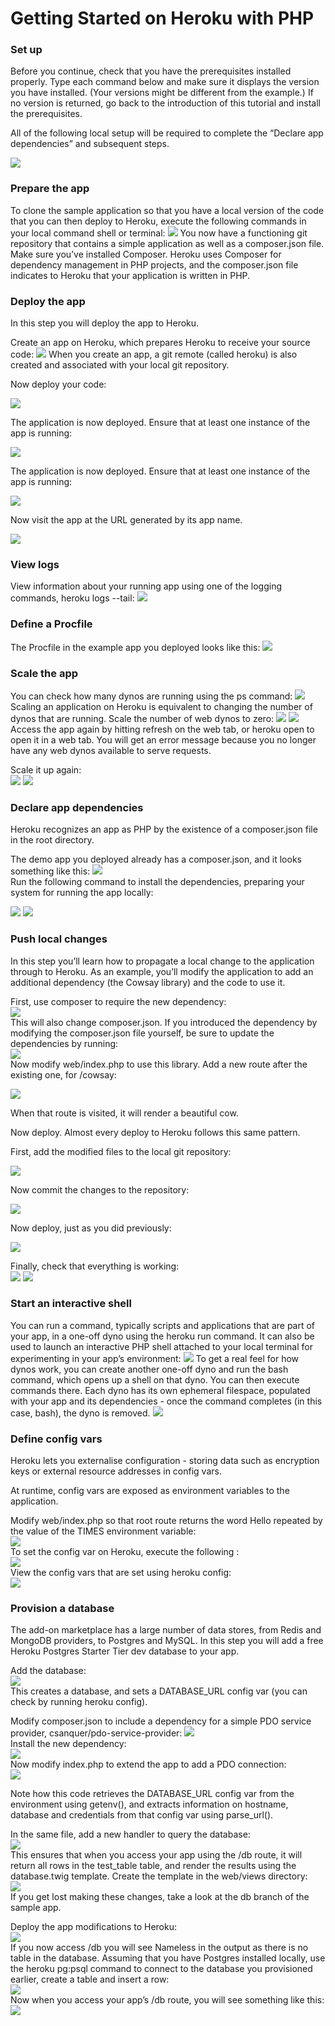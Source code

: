 <h1>Getting Started on Heroku with PHP</h1>
<h3>Set up</h3>
Before you continue, check that you have the prerequisites installed properly. Type each command below and make sure it displays the version you have installed. (Your versions might be different from the example.) If no version is returned, go back to the introduction of this tutorial and install the prerequisites.

All of the following local setup will be required to complete the “Declare app dependencies” and subsequent steps.

<img src=tgs/Screenshot_2.png>

<h3>Prepare the app</h3>
To clone the sample application so that you have a local version of the code that you can then deploy to Heroku, execute the following commands in your local command shell or terminal:

<img src=tgs/Screenshot_3.png>
You now have a functioning git repository that contains a simple application as well as a composer.json file. Make sure you’ve installed Composer. Heroku uses Composer for dependency management in PHP projects, and the composer.json file indicates to Heroku that your application is written in PHP.

<h3>Deploy the app</h3>
In this step you will deploy the app to Heroku.

Create an app on Heroku, which prepares Heroku to receive your source code:
<img src=tgs/Screenshot_4.png>
When you create an app, a git remote (called heroku) is also created and associated with your local git repository.

Now deploy your code:

<img src=tgs/Screenshot_5.png>

The application is now deployed. Ensure that at least one instance of the app is running:

<img src=tgs/Screenshot_6.png>

The application is now deployed. Ensure that at least one instance of the app is running:

<img src=tgs/Screenshot_7.png>

Now visit the app at the URL generated by its app name.

<img src=tgs/Screenshot_8.png>

<h3>View logs</h3>
View information about your running app using one of the logging commands, heroku logs --tail:

<img src=tgs/Screenshot_7b.png>

<h3>Define a Procfile</h3>
The Procfile in the example app you deployed looks like this:
<img src=tgs/Screenshot_9.png>

<h3>Scale the app</h3>
You can check how many dynos are running using the ps command:
<img src=tgs/Screenshot_10.png>
<br>
Scaling an application on Heroku is equivalent to changing the number of dynos that are running. Scale the number of web dynos to zero:
<img src=tgs/Screenshot_11.png>
<img src=tgs/Screenshot_12.png>
<br>
Access the app again by hitting refresh on the web tab, or heroku open to open it in a web tab. You will get an error message because you no longer have any web dynos available to serve requests.

Scale it up again:
<br>
<img src=tgs/Screenshot_13.png>
<img src=tgs/Screenshot_14.png>
<br>

<h3>Declare app dependencies</h3>
Heroku recognizes an app as PHP by the existence of a composer.json file in the root directory.

The demo app you deployed already has a composer.json, and it looks something like this:
<img src=tgs/Screenshot_15.png>
<br>
Run the following command to install the dependencies, preparing your system for running the app locally:

<img src=tgs/Screenshot_16.png>
<img src=tgs/Screenshot_17.png>
<br>

<h3>Push local changes</h3>
In this step you’ll learn how to propagate a local change to the application through to Heroku. As an example, you’ll modify the application to add an additional dependency (the Cowsay library) and the code to use it.

First, use composer to require the new dependency:
<br>
<img src=tgs/Screenshot_18.png>
<br>
This will also change composer.json. If you introduced the dependency by modifying the composer.json file yourself, be sure to update the dependencies by running:
<br>
<img src=tgs/Screenshot_19.png>
<br>
Now modify web/index.php to use this library. Add a new route after the existing one, for /cowsay:

<img src=tgs/Screenshot_20.png>

When that route is visited, it will render a beautiful cow.

Now deploy. Almost every deploy to Heroku follows this same pattern.

First, add the modified files to the local git repository:

<img src=tgs/Screenshot_21a.png>

Now commit the changes to the repository:

<img src=tgs/Screenshot_21b.png>

Now deploy, just as you did previously:

<img src=tgs/Screenshot_21c.png>

Finally, check that everything is working:
<br>
<img src=tgs/Screenshot_23.png>
<img src=tgs/Screenshot_22.png>

<h3>Start an interactive shell</h3>
You can run a command, typically scripts and applications that are part of your app, in a one-off dyno using the heroku run command. It can also be used to launch an interactive PHP shell attached to your local terminal for experimenting in your app’s environment:
<img src=tgs/Screenshot_23b.png>
To get a real feel for how dynos work, you can create another one-off dyno and run the bash command, which opens up a shell on that dyno. You can then execute commands there. Each dyno has its own ephemeral filespace, populated with your app and its dependencies - once the command completes (in this case, bash), the dyno is removed.
<img src=tgs/Screenshot_24.png>

<h3>Define config vars</h3>
Heroku lets you externalise configuration - storing data such as encryption keys or external resource addresses in config vars.

At runtime, config vars are exposed as environment variables to the application.

Modify web/index.php so that root route returns the word Hello repeated by the value of the TIMES environment variable:
<br>
<img src=tgs/Screenshot_24b.png>
<br>
To set the config var on Heroku, execute the following :
<br>
<img src=tgs/Screenshot_25b.png>
<br>
View the config vars that are set using heroku config:
<br>
<img src=tgs/Screenshot_25.png>

<h3>Provision a database</h3>
The add-on marketplace has a large number of data stores, from Redis and MongoDB providers, to Postgres and MySQL. In this step you will add a free Heroku Postgres Starter Tier dev database to your app.

Add the database:
<br>
<img src=tgs/Screenshot_26.png>
<br>
This creates a database, and sets a DATABASE_URL config var (you can check by running heroku config).

Modify composer.json to include a dependency for a simple PDO service provider, csanquer/pdo-service-provider:
<img src=tgs/Screenshot_27.png>
<br>
Install the new dependency:
<br>
<img src=tgs/Screenshot_28.png>
<br>
Now modify index.php to extend the app to add a PDO connection:
<br>
<img src=tgs/Screenshot_29b.png>

Note how this code retrieves the DATABASE_URL config var from the environment using getenv(), and extracts information on hostname, database and credentials from that config var using parse_url().

In the same file, add a new handler to query the database:
<br>
<img src=tgs/Screenshot_29v.png>
<br>
This ensures that when you access your app using the /db route, it will return all rows in the test_table table, and render the results using the database.twig template. Create the template in the web/views directory:
<br>
<img src=tgs/Screenshot_29.png>
<br>
If you get lost making these changes, take a look at the db branch of the sample app.

Deploy the app modifications to Heroku:
<br>
<img src=tgs/Screenshot_30.png>
<br>
If you now access /db you will see Nameless in the output as there is no table in the database. Assuming that you have Postgres installed locally, use the heroku pg:psql command to connect to the database you provisioned earlier, create a table and insert a row:
<br>
<img src=tgs/Screenshot_31.png>
<br>
Now when you access your app’s /db route, you will see something like this:
<br>
<img src=tgs/Screenshot_32.png>